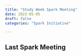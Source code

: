 ```yaml
---
title: "Study Week Spark Meeting"
date: 2023-05-05
draft: false
categories: "Spark Initiative"

---
```


## Last Spark Meeting
